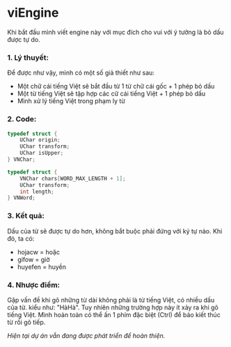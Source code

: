 # viEngine

Khi bắt đầu mình viết engine này với mục đích cho vui với ý tưởng là bỏ dấu được tự do. 
### 1. Lý thuyết:
Để được như vậy, mình có một số giả thiết như sau:
- Một chữ cái tiếng Việt sẽ bắt đầu từ 1 từ chữ cái gốc + 1 phép bỏ dấu
- Một từ tiếng Việt sẽ tập hợp các cữ cái tiếng Việt + 1 phép bỏ dấu
- Mình xử lý tiếng Việt trong phạm ly từ

### 2. Code:

```C
typedef struct {
    UChar origin;
    UChar transform;
    UChar isUpper;
} VNChar;

typedef struct {
    VNChar chars[WORD_MAX_LENGTH + 1];
    UChar transform;
    int length;
} VNWord;
```

### 3. Kết quả:

Dấu của từ sẽ được tự do hơn, không bắt buộc phải đứng với ký tự nào. Khi đó, ta có:
- hojacw = hoặc
- gifow = giờ
- huyefen = huyền

### 4. Nhược điểm:

Gặp vấn đề khi gõ những từ dài không phải là từ tiếng Việt, có nhiều dấu của từ. kiểu như:  "HàHà". 
Tuy nhiên những trường hợp này ít xảy ra khi gõ tiếng Việt. 
Mình hoàn toàn có thể ấn 1 phím đặc biệt (Ctrl)   để báo kiết thúc từ rồi gõ tiếp.

_Hiện tại dự án vẫn đang được phát triển để hoàn thiện._
